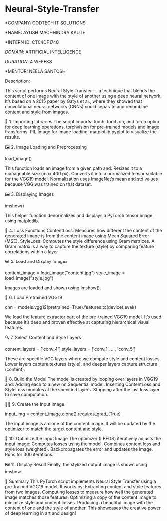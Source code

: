 # Neural-Style-Transfer

*COMPANY: CODTECH IT SOLUTIONS

*NAME: AYUSH MACHHINDRA KAUTE

*INTERN ID: CT04DF1740

*DOMAIN*: ARTIFICIAL INTELLIGENCE

*DURATION*: 4 WEEEKS

*MENTOR: NEELA SANTOSH

Description:

This script performs Neural Style Transfer — a technique that blends the content of one image with the style of another using a deep neural network. It’s based on a 2015 paper by Gatys et al., where they showed that convolutional neural networks (CNNs) could separate and recombine content and style from images.

📁 1. Importing Libraries
The script imports:
torch, torch.nn, and torch.optim for deep learning operations.
torchvision for pre-trained models and image transforms.
PIL.Image for image loading.
matplotlib.pyplot to visualize the results.

🖼 2. Image Loading and Preprocessing

load_image()

This function loads an image from a given path and:
Resizes it to a manageable size (max 400 px).
Converts it into a normalized tensor suitable for the VGG19 model.
Normalization uses ImageNet’s mean and std values because VGG was trained on that dataset.

🖼 3. Displaying Images

imshow()

This helper function denormalizes and displays a PyTorch tensor image using matplotlib.

🧠 4. Loss Functions
ContentLoss: Measures how different the content of the generated image is from the content image using Mean Squared Error (MSE).
StyleLoss: Computes the style difference using Gram matrices. A Gram matrix is a way to capture the texture (style) by comparing feature correlations within a layer.

💻 5. Load and Display Images

content_image = load_image("content.jpg")
style_image = load_image("style.jpg")

Images are loaded and shown using imshow().

🧠 6. Load Pretrained VGG19

cnn = models.vgg19(pretrained=True).features.to(device).eval()

We load the feature extractor part of the pre-trained VGG19 model. It’s used because it’s deep and proven effective at capturing hierarchical visual features.

🔍 7. Select Content and Style Layers

content_layers = ['conv_4']
style_layers = ['conv_1', ..., 'conv_5']

These are specific VGG layers where we compute style and content losses. Lower layers capture textures (style), and deeper layers capture structure (content).

🧱 8. Build the Model
The model is created by looping over layers in VGG19 and:
Adding each to a new nn.Sequential model.
Inserting ContentLoss and StyleLoss modules at the specified layers.
Stopping after the last loss layer to save computation.

🧑‍🎨 9. Create the Input Image

input_img = content_image.clone().requires_grad_(True)

The input image is a clone of the content image. It will be updated by the optimizer to match the target content and style.

🔁 10. Optimize the Input Image
The optimizer (LBFGS) iteratively adjusts the input image:
Computes losses using the model.
Combines content loss and style loss (weighted).
Backpropagates the error and updates the image.
Runs for 300 iterations.

🖼 11. Display Result
Finally, the stylized output image is shown using imshow.

🧾 Summary
This PyTorch script implements Neural Style Transfer using a pre-trained VGG19 model. It works by:
Extracting content and style features from two images.
Computing losses to measure how well the generated image matches those features.
Optimizing a copy of the content image to minimize style and content losses.
Producing a beautiful image with the content of one and the style of another.
This showcases the creative power of deep learning in art and design!
